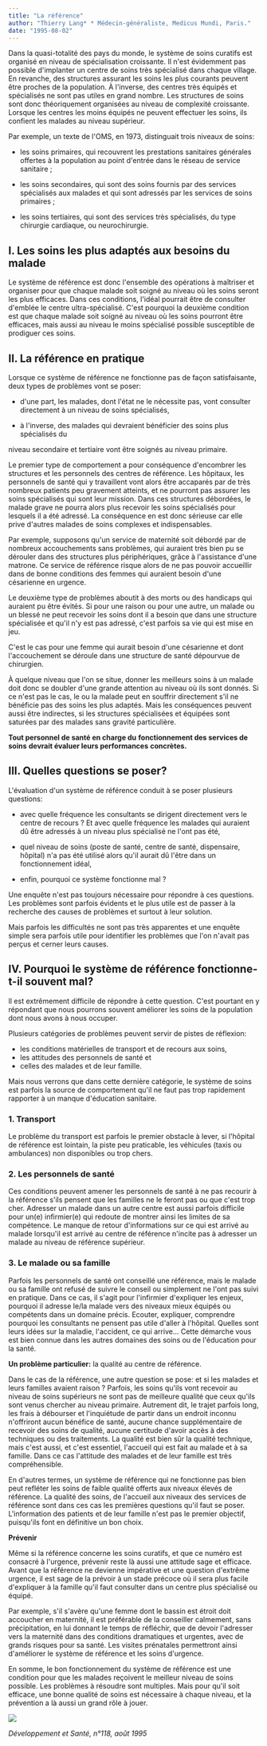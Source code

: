 ```yaml
---
title: "La référence"
author: "Thierry Lang* * Médecin-généraliste, Medicus Mundi, Paris."
date: "1995-08-02"
---
```


Dans la quasi-totalité des pays du monde, le système de soins curatifs est organisé en niveau de spécialisation croissante. Il n'est évidemment pas possible d'implanter un centre de soins très spécialisé dans chaque village. En revanche, des structures assurant les soins les plus courants peuvent être proches de la population. À l'inverse, des centres très équipés et spécialisés ne sont pas utiles en grand nombre. Les structures de soins sont donc théoriquement organisées au niveau de complexité croissante. Lorsque les centres les moins équipés ne peuvent effectuer les soins, ils confient les malades au niveau supérieur.

Par exemple, un texte de l'OMS, en 1973, distinguait trois niveaux de soins:

- les soins primaires, qui recouvrent les prestations sanitaires générales offertes à la population au point d'entrée dans le réseau de service sanitaire ;

- les soins secondaires, qui sont des soins fournis par des services spécialisés aux malades et qui sont adressés par les services de soins primaires ;

- les soins tertiaires, qui sont des services très spécialisés, du type chirurgie cardiaque, ou neurochirurgie.

## I. Les soins les plus adaptés aux besoins du malade

Le système de référence est donc l'ensemble des opérations à maîtriser et organiser pour que chaque malade soit soigné au niveau où les soins seront les plus efficaces. Dans ces conditions, l'idéal pourrait être de consulter d'emblée le centre ultra-spécialisé. C'est pourquoi la deuxième condition est que chaque malade soit soigné au niveau où les soins pourront être efficaces, mais aussi au niveau le moins spécialisé possible susceptible de prodiguer ces soins.

## II. La référence en pratique

Lorsque ce système de référence ne fonctionne pas de façon satisfaisante, deux types de problèmes vont se poser:

- d'une part, les malades, dont l'état ne le nécessite pas, vont consulter directement à un niveau de soins spécialisés,

- à l'inverse, des malades qui devraient bénéficier des soins plus spécialisés du

niveau secondaire et tertiaire vont être soignés au niveau primaire.

Le premier type de comportement a pour conséquence d'encombrer les structures et les personnels des centres de référence. Les hôpitaux, les personnels de santé qui y travaillent vont alors être accaparés par de très nombreux patients peu gravement atteints, et ne pourront pas assurer les soins spécialisés qui sont leur mission. Dans ces structures débordées, le malade grave ne pourra alors plus recevoir les soins spécialisés pour lesquels il a été adressé. La conséquence en est donc sérieuse car elle prive d'autres malades de soins complexes et indispensables.

Par exemple, supposons qu'un service de maternité soit débordé par de nombreux accouchements sans problèmes, qui auraient très bien pu se dérouler dans des structures plus périphériques, grâce à l'assistance d'une matrone. Ce service de référence risque alors de ne pas pouvoir accueillir dans de bonne conditions des femmes qui auraient besoin d'une césarienne en urgence.

Le deuxième type de problèmes aboutit à des morts ou des handicaps qui auraient pu être évités. Si pour une raison ou pour une autre, un malade ou un blessé ne peut recevoir les soins dont il a besoin que dans une structure spécialisée et qu'il n'y est pas adressé, c'est parfois sa vie qui est mise en jeu.

C'est le cas pour une femme qui aurait besoin d'une césarienne et dont l'accouchement se déroule dans une structure de santé dépourvue de chirurgien.

À quelque niveau que l'on se situe, donner les meilleurs soins à un malade doit donc se doubler d'une grande attention au niveau où ils sont donnés. Si ce n'est pas le cas, le ou la malade peut en souffrir directement s'il ne bénéficie pas des soins les plus adaptés. Mais les conséquences peuvent aussi être indirectes, si les structures spécialisées et équipées sont saturées par des malades sans gravité particulière.

**Tout personnel de santé en charge du** **fonctionnement des services de soins** **devrait évaluer leurs performances** **concrètes.**

## III. Quelles questions se poser?

L'évaluation d'un système de référence conduit à se poser plusieurs questions:

- avec quelle fréquence les consultants se dirigent directement vers le centre de recours ? Et avec quelle fréquence les malades qui auraient dû être adressés à un niveau plus spécialisé ne l'ont pas été,

- quel niveau de soins (poste de santé, centre de santé, dispensaire, hôpital) n'a pas été utilisé alors qu'il aurait dû l'être dans un fonctionnement idéal,

- enfin, pourquoi ce système fonctionne mal ?

Une enquête n'est pas toujours nécessaire pour répondre à ces questions. Les problèmes sont parfois évidents et le plus utile est de passer à la recherche des causes de problèmes et surtout à leur solution.

Mais parfois les difficultés ne sont pas très apparentes et une enquête simple sera parfois utile pour identifier les problèmes que l'on n'avait pas perçus et cerner leurs causes.

## IV. Pourquoi le système de référence fonctionne-t-il souvent mal?

Il est extrêmement difficile de répondre à cette question. C'est pourtant en y répondant que nous pourrons souvent améliorer les soins de la population dont nous avons à nous occuper.

Plusieurs catégories de problèmes peuvent servir de pistes de réflexion:

- les conditions matérielles de transport et de recours aux soins,
- les attitudes des personnels de santé et
- celles des malades et de leur famille.

Mais nous verrons que dans cette dernière catégorie, le système de soins est parfois la source de comportement qu'il ne faut pas trop rapidement rapporter à un manque d'éducation sanitaire.

### 1. Transport

Le problème du transport est parfois le premier obstacle à lever, si l'hôpital de référence est lointain, la piste peu praticable, les véhicules (taxis ou ambulances) non disponibles ou trop chers.

### 2. Les personnels de santé

Ces conditions peuvent amener les personnels de santé à ne pas recourir à la référence s'ils pensent que les familles ne le feront pas ou que c'est trop cher. Adresser un malade dans un autre centre est aussi parfois difficile pour un(e) infirmier(e) qui redoute de montrer ainsi les limites de sa compétence. Le manque de retour d'informations sur ce qui est arrivé au malade lorsqu'il est arrivé au centre de référence n'incite pas à adresser un malade au niveau de référence supérieur.

### 3. Le malade ou sa famille

Parfois les personnels de santé ont conseillé une référence, mais le malade ou sa famille ont refusé de suivre le conseil ou simplement ne l'ont pas suivi en pratique. Dans ce cas, il s'agit pour l'infirmier d'expliquer les enjeux, pourquoi il adresse le/la malade vers des niveaux mieux équipés ou compétents dans un domaine précis. Ecouter, expliquer, comprendre pourquoi les consultants ne pensent pas utile d'aller à l'hôpital. Quelles sont leurs idées sur la maladie, l'accident, ce qui arrive... Cette démarche vous est bien connue dans les autres domaines des soins ou de l'éducation pour la santé.

**Un problème particulier:** la qualité au centre de référence.

Dans le cas de la référence, une autre question se pose: et si les malades et leurs familles avaient raison ? Parfois, les soins qu'ils vont recevoir au niveau de soins supérieurs ne sont pas de meilleure qualité que ceux qu'ils sont venus chercher au niveau primaire. Autrement dit, le trajet parfois long, les frais à débourser et l'inquiétude de partir dans un endroit inconnu n'offriront aucun bénéfice de santé, aucune chance supplémentaire de recevoir des soins de qualité, aucune certitude d'avoir accès à des techniques ou des traitements. La qualité est bien sûr la qualité technique, mais c'est aussi, et c'est essentiel, l'accueil qui est fait au malade et à sa famille. Dans ce cas l'attitude des malades et de leur famille est très compréhensible.

En d'autres termes, un système de référence qui ne fonctionne pas bien peut refléter les soins de faible qualité offerts aux niveaux élevés de référence. La qualité des soins, de l'accueil aux niveaux des services de référence sont dans ces cas les premières questions qu'il faut se poser. L'information des patients et de leur famille n'est pas le premier objectif, puisqu'ils font en définitive un bon choix.

**Prévenir**

Même si la référence concerne les soins curatifs, et que ce numéro est consacré à l'urgence, prévenir reste là aussi une attitude sage et efficace. Avant que la référence ne devienne impérative et une question d'extrême urgence, il est sage de la prévoir à un stade précoce où il sera plus facile d'expliquer à la famille qu'il faut consulter dans un centre plus spécialisé ou équipé.

Par exemple, s'il s'avère qu'une femme dont le bassin est étroit doit accoucher en maternité, il est préférable de la conseiller calmement, sans précipitation, en lui donnant le temps de réfléchir, que de devoir l'adresser vers la maternité dans des conditions dramatiques et urgentes, avec de grands risques pour sa santé. Les visites prénatales permettront ainsi d'améliorer le système de référence et les soins d'urgence.

En somme, le bon fonctionnement du système de référence est une condition pour que les malades reçoivent le meilleur niveau de soins possible. Les problèmes à résoudre sont multiples. Mais pour qu'il soit efficace, une bonne qualité de soins est nécessaire à chaque niveau, et la prévention a là aussi un grand rôle à jouer.

![](i648-1.jpg)

*Développement et Santé, n°118, août 1995*
